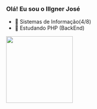 ### Olá! Eu sou o Illgner José

- 🔭 Sistemas de Informação(4/8)
- 🐘 Estudando PHP (BackEnd)

<div>
  <a href="https://github.com/IllgnerJose">
  <img height="180em" src="https://github-readme-stats.vercel.app/api?username=IllgnerJose&show_icons=true&theme=dark&include_all_commits=tru&count_private=true"/>
  </a>
</div>


